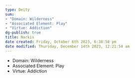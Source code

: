 ```yaml
---
type: Deity
sum:
- "Domain: Wilderness"
- "Associated Element: Play"
- "Virtue: Addiction"
dg-publish: true
title: Narkis
date created: Friday, October 6th 2023, 6:38:58 pm
date modified: Thursday, December 14th 2023, 12:21:54 am
---
```


- Domain: Wilderness
- Associated Element: Play
- Virtue: Addiction
